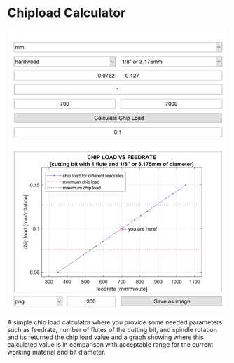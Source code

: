 # Chipload Calculator

![Chipload calculator GUI](https://github.com/fcastro25/chipLoadCalculator/blob/main/Sem%20t%C3%ADtulo.png)

A simple chip load calculator where you provide some needed parameters such as feedrate, number of flutes of the cutting bit, and spindle rotation and its returned the chip load value and a graph showing where this calculated value is in comparison with acceptable range for the current working material and bit diameter.
